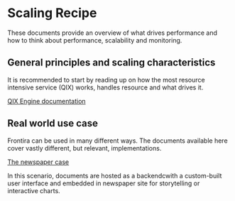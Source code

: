 # Scaling Recipe

These documents provide an overview of what drives performance and how
to think about performance, scalability and monitoring.

## General principles and scaling characteristics

It is recommended to start by reading up on how the most resource intensive
service (QIX) works, handles resource and what drives it.

[QIX Engine documentation](./../../documentation/services/qix-engine.md)

## Real world use case

Frontira can be used in many different ways. The documents available here cover vastly
different, but relevant, implementations.

[The newspaper case](./newspaper.md)

In this scenario, documents are hosted as a backendcwith a custom-built user
interface and embedded in newspaper site for storytelling or interactive charts.
